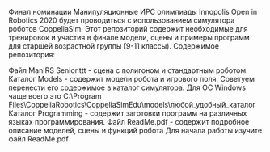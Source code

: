 Финал номинации Манипуляционные ИРС олимпиады Innopolis Open in Robotics 2020 будет проводиться с использованием симулятора роботов CoppeliaSim. Этот репозиторий содержит необходимые для тренировок и участия в финале модели, сцены и примеры программ для старшей возрастной группы (9-11 классы). Содержимое репозитория:

Файл ManIRS Senior.ttt - сцена с полигоном и стандартным роботом. Каталог Models - содержит модели робота и игрового поля. Советуем перенести его содержимое в каталог симулятора. Для ОС Windows чаще всего это C:\Program Files\CoppeliaRobotics\CoppeliaSimEdu\models\любой_удобный_каталог Каталог Programming - содержит заготовки программ на различных языках программирования. Файл ReadMe.pdf - содержит подробное описание моделей, сцены и функций робота Для начала работы изучите файл ReadMe.pdf
